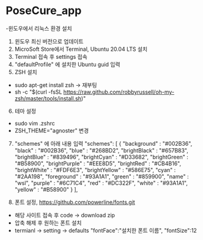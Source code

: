 
# PoseCure_app

-윈도우에서 리눅스 환경 설치

1. 윈도우 최신 버전으로 업데이트
2. MicroSoft Store에서 Terminal, Ubuntu 20.04 LTS 설치
3. Terminal 접속 후 settings 접속
4. "defaultProfile" 에 설치한 Ubuntu guid 입력
5. ZSH 설치
 - sudo apt-get install zsh -> 재부팅
 - sh -c "$(curl -fsSL https://raw.github.com/robbyrussell/oh-my-zsh/master/tools/install.sh)"
6. 테마 설정
 - sudo vim .zshrc
 - ZSH_THEME="agnoster" 변경
7. "schemes" 에 아래 내용 입력
"schemes": [
        {
             "background" : "#002B36",
             "black" : "#002B36",
             "blue" : "#268BD2",
             "brightBlack" : "#657B83",
             "brightBlue" : "#839496",
             "brightCyan" : "#D33682",
             "brightGreen" : "#B58900",
             "brightPurple" : "#EEE8D5",
             "brightRed" : "#CB4B16",
             "brightWhite" : "#FDF6E3",
             "brightYellow" : "#586E75",
             "cyan" : "#2AA198",
             "foreground" : "#93A1A1",
             "green" : "#859900",
             "name" : "wsl",
             "purple" : "#6C71C4",
             "red" : "#DC322F",
             "white" : "#93A1A1",
             "yellow" : "#B58900"
        }
    ],

8. 폰트 설정, https://github.com/powerline/fonts.git
 - 해당 사이트 접속 후 code -> download zip
 - 압축 해제 후 원하는 폰트 설치
 - termianl -> setting -> defaults
           "fontFace":"설치한 폰트 이름",
           "fontSize":12
